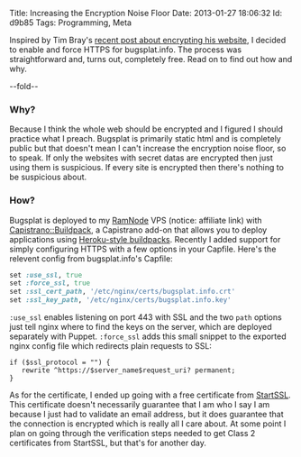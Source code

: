 Title: Increasing the Encryption Noise Floor
Date:  2013-01-27 18:06:32
Id:    d9b85
Tags:  Programming, Meta

Inspired by Tim Bray's [recent post about encrypting his website][tbray], I decided to enable and force HTTPS for bugsplat.info. The process was straightforward and, turns out, completely free. Read on to find out how and why.

[tbray]: https://www.tbray.org/ongoing/When/201x/2012/12/02/HTTPS

--fold--

### Why?

Because I think the whole web should be encrypted and I figured I should practice what I preach. Bugsplat is primarily static html and is completely public but that doesn't mean I can't increase the encryption noise floor, so to speak. If only the websites with secret datas are encrypted then just using them is suspicious. If every site is encrypted then there's nothing to be suspicious about.

### How?

Bugsplat is deployed to my [RamNode][] VPS (notice: affiliate link) with [Capistrano::Buildpack][], a Capistrano add-on that allows you to deploy applications using [Heroku-style buildpacks][buildpacks]. Recently I added support for simply configuring HTTPS with a few options in your Capfile. Here's the relevent config from bugsplat.info's Capfile:

```ruby
set :use_ssl, true
set :force_ssl, true
set :ssl_cert_path, '/etc/nginx/certs/bugsplat.info.crt'
set :ssl_key_path, '/etc/nginx/certs/bugsplat.info.key'
```

`:use_ssl` enables listening on port 443 with SSL and the two `path` options just tell nginx where to find the keys on the server, which are deployed separately with Puppet. `:force_ssl` adds this small snippet to the exported nginx config file which redirects plain requests to SSL:

```nginx
if ($ssl_protocol = "") {
   rewrite ^https://$server_name$request_uri? permanent;
}
```

As for the certificate, I ended up going with a free certificate from [StartSSL][]. This certificate doesn't necessarily guarantee that I am who I say I am because I just had to validate an email address, but it does guarantee that the connection is encrypted which is really all I care about. At some point I plan on going through the verification steps needed to get Class 2 certificates from StartSSL, but that's for another day.

[RamNode]: https://clientarea.ramnode.com/aff.php?aff=142
[Capistrano::Buildpack]: https://github.com/peterkeen/capistrano-buildpack
[buildpacks]: https://devcenter.heroku.com/articles/buildpacks
[StartSSL]: https://www.startssl.com

